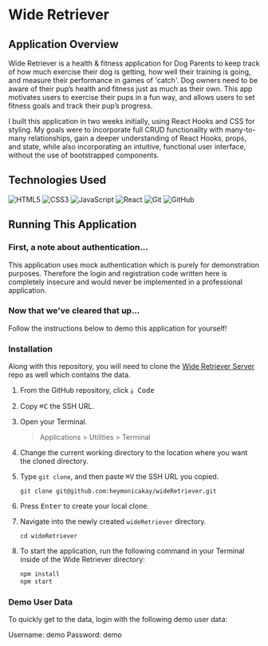 # Wide Retriever

## Application Overview

Wide Retriever is a health & fitness application for Dog Parents to keep track of how much exercise their dog is getting, how well their training is going, and measure their performance in games of 'catch'. Dog owners need to be aware of their pup’s health and fitness just as much as their own. This app motivates users to exercise their pups in a fun way, and allows users to set fitness goals and track their pup’s progress.

I built this application in two weeks initially, using React Hooks and CSS for styling. My goals were to incorporate full CRUD functionality with many-to-many relationships, gain a deeper understanding of React Hooks, props, and state, while also incorporating an intuitive, functional user interface, without the use of bootstrapped components.


## Technologies Used
![HTML5](https://img.shields.io/badge/html5%20-%23E34F26.svg?&style=for-the-badge&logo=html5&logoColor=white)
![CSS3](https://img.shields.io/badge/css3%20-%231572B6.svg?&style=for-the-badge&logo=css3&logoColor=white)
![JavaScript](https://img.shields.io/badge/javascript%20-%23323330.svg?&style=for-the-badge&logo=javascript&logoColor=%23F7DF1E)
![React](https://img.shields.io/badge/react%20-%2320232a.svg?&style=for-the-badge&logo=react&logoColor=%2361DAFB)
![Git](https://img.shields.io/badge/git%20-%23F05033.svg?&style=for-the-badge&logo=git&logoColor=white)
![GitHub](https://img.shields.io/badge/github%20-%23121011.svg?&style=for-the-badge&logo=github&logoColor=white)

## Running This Application

### First, a note about authentication...
This application uses mock authentication which is purely for demonstration purposes. Therefore the login and registration code written here is completely insecure and would never be implemented in a professional application.

### Now that we've cleared that up...
Follow the instructions below to demo this application for yourself!

### Installation
Along with this repository, you will need to clone the [Wide Retriever Server](https://github.com/heymonicakay/wideRetriever-server) repo as well which contains the data.

1. From the GitHub repository, click <kbd>&#x2913; Code</kbd>
2. Copy <kbd>⌘C</kbd> the SSH URL.
3. Open your Terminal.
    > Applications > Utilities > Terminal

4. Change the current working directory to the location where you want the cloned directory.
5. Type `git clone`, and then paste <kbd>⌘V</kbd> the SSH URL you copied.
    ```
    git clone git@github.com:heymonicakay/wideRetriever.git
    ```
6. Press <kbd>Enter</kbd> to create your local clone.
7. Navigate into the newly created `wideRetriever` directory.
    ```
    cd wideRetriever
    ```
8. To start the application, run the following command in your Terminal inside of the Wide Retriever directory:
    ```bash
    npm install
    npm start
    ```

### Demo User Data

To quickly get to the data, login with the following demo user data:

Username: demo
Password: demo